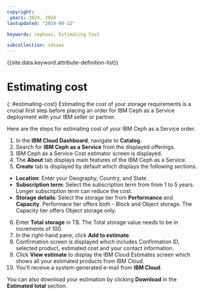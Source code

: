 ```yaml
---
copyright:
 years: 2024, 2024
lastupdated: "2024-09-12"

keywords: cephaas, Estimating Cost

subcollection: sdsaas
---
```


{{site.data.keyword.attribute-definition-list}}

# Estimating cost
{: #estimating-cost}
Estimating the cost of your storage requirements is a crucial first step before placing an order for IBM Ceph as a Service deployment with your IBM seller or partner.

Here are the steps for estimating cost of your IBM Ceph as a Service order. 

1. In the **IBM Cloud Dashboard**, navigate to **Catalog**. 
2. Search for **IBM Ceph as a Service** from the displayed offerings. 
3. IBM Ceph as a Service Cost estimator screen is displayed.
4. The **About** tab displays main features of the IBM Ceph as a Service. 
5. **Create** tab is displayed by default which displays the following sections.

- **Location**: Enter your Geography, Country, and State. 
- **Subscription term**: Select the subscription term from from 1 to 5 years. Longer subscription term can reduce the cost. 
- **Storage details**: Select the storage tier from **Performance** and **Capacity**. Performace tier offers both - Block and Object storage. The Capacity tier offers Object storage only. 

6. Enter **Total storage** in TB. The Total storage value needs to be in increments of 100. 
7. In the right-hand pane, click **Add to estimate**. 
8. Confirmation screen is displayed which includes Confirmation ID, selected product, estimated cost and your contact information.
9. Click **View estimate** to display the IBM Cloud Estimates screen which shows all your estimated products from IBM Cloud. 
10. You'll receive a system-generated e-mail from **IBM Cloud**. 

You can also download your estimation by clicking **Download** in the **Estimated total** section. 
